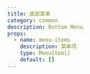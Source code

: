 ```yaml
---
title: 底部菜单
category: common
description: Bottom Menu
props:
  - name: menu-items
    description: 菜单项
    type: MenuItem[]
    default: []
---
```

